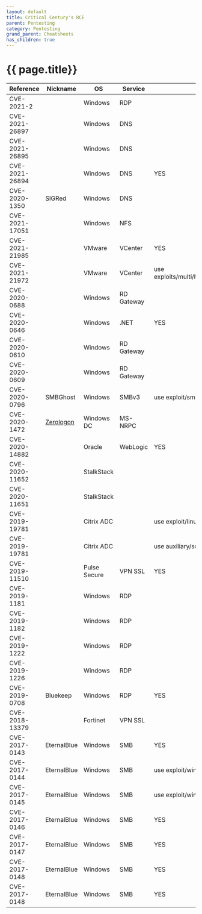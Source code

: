```yaml
---
layout: default
title: Critical Century's RCE
parent: Pentesting
category: Pentesting
grand_parent: Cheatsheets
has_children: true
---
```


# {{ page.title}}

| **Reference**  | **Nickname** |    **OS**    |   **Service**   | **[MSF embedded](https://github.com/rapid7/metasploit-framework/tree/master/modules/exploits)** | **Description** |
|----------------|--------------|--------------|-----------------|------------------|------------------|
| CVE-2021-2     |              |   Windows    |       RDP       |                 | |
| CVE-2021-26897 |              |   Windows    |       DNS       |                 | |
| CVE-2021-26895 |              |   Windows    |       DNS       |                 | |
| CVE-2021-26894 |              |   Windows    |       DNS       |       YES       | |
| CVE-2020-1350  |    SIGRed    |   Windows    |       DNS       |                 | |
| CVE-2021-17051 |              |   Windows    |       NFS       |                 | |
| CVE-2021-21985 |              |   VMware     |     VCenter     |       YES       | |
| CVE-2021-21972 |              |   VMware     |     VCenter     | use exploits/multi/http/vmware_vcenter_server_unauthenticated_file_upload_exploit | |
| CVE-2020-0688  |              |   Windows    |    RD Gateway   |                 | |
| CVE-2020-0646  |              |   Windows    |      .NET       |       YES       | |
| CVE-2020-0610  |              |   Windows    |    RD Gateway   |                 | |
| CVE-2020-0609  |              |   Windows    |    RD Gateway   |                 | |
| CVE-2020-0796  |  SMBGhost    |   Windows    |      SMBv3      | use exploit/smbghost_privesc | Disable security: Set-ItemProperty -Path "HKLM:\SYSTEM\CurrentControlSet\Services\LanmanServer\Parameters" DisableCompression -Type DWORD -Value 0 -Force |
| CVE-2020-1472  |  [Zerologon](https://github.com/risksense/zerologon)   |  Windows DC  |     MS-NRPC     |                 | |
| CVE-2020-14882 |              |   Oracle     |     WebLogic    |       YES       | |
| CVE-2020-11652 |      |  StalkStack  |          |                 | |
| CVE-2020-11651 |      |  StalkStack  |          |                 | |
| CVE-2019-19781 |              |  Citrix ADC  |          | use exploit/linux/http/citrix_dir_traversal_rce | Version: 10.5, 11.1, 12.0, 12.1, and 13.0, to execute an arbitrary command payload. |
| CVE-2019-19781 |              |  Citrix ADC  |          | use auxiliary/scanner/http/citrix_dir_traversal | Version: 10.5, 11.1, 12.0, 12.1, and 13.0, to execute an arbitrary command payload. |
| CVE-2019-11510 |              | Pulse Secure |     VPN SSL     |       YES       | Version: 8.1R15.1, 8.2 before 8.2R12.1, 8.3 before 8.3R7.1, and 9.0 before 9.0R3.4 |
| CVE-2019-1181  |              |   Windows    |       RDP       |                 | |
| CVE-2019-1182  |              |   Windows    |       RDP       |                 | |
| CVE-2019-1222  |              |   Windows    |       RDP       |                 | |
| CVE-2019-1226  |              |   Windows    |       RDP       |                 | |
| CVE-2019-0708  |  Bluekeep    |   Windows    |       RDP       |       YES       | |
| CVE-2018-13379 |              |   Fortinet   |     VPN SSL     |                 | |
| CVE-2017-0143  |  EternalBlue |   Windows    |       SMB       |       YES       | |
| CVE-2017-0144  |  EternalBlue |   Windows    |       SMB       | use exploit/windows/smb/ms17_010_eternalblue | | 
| CVE-2017-0145  |  EternalBlue |   Windows    |       SMB       | use exploit/windows/smb/doublepulsar_rce | |
| CVE-2017-0146  |  EternalBlue |   Windows    |       SMB       |       YES       | |
| CVE-2017-0147  |  EternalBlue |   Windows    |       SMB       |       YES       | |
| CVE-2017-0148  |  EternalBlue |   Windows    |       SMB       |       YES       | |
| CVE-2017-0148  |  EternalBlue |   Windows    |       SMB       |       YES       | |
